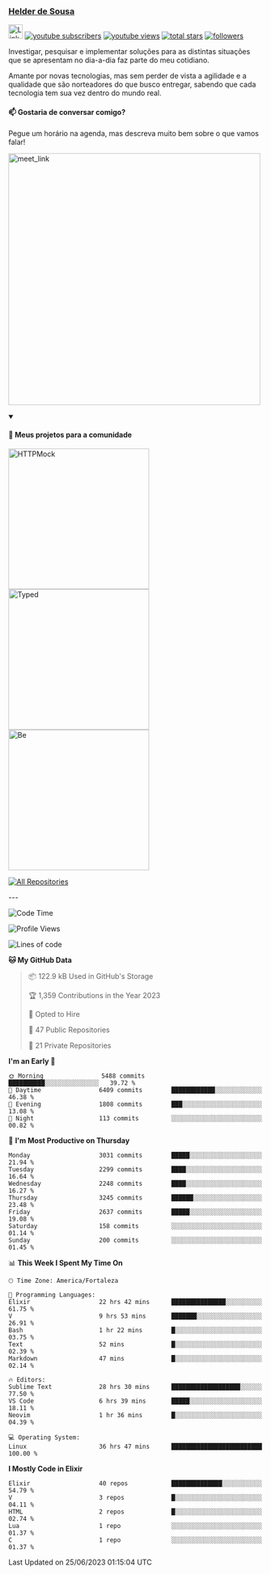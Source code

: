 <p align="left">
<a href="https://github.com/andridus">
    <h3>Helder de Sousa</h3></a>
</p>


<p align="left">
 <a href="https://linkedin.com/in/helder-de-sousa">
    <img height="28px" alt="Linkedin" title="Helder de Sousa" src="https://img.shields.io/badge/-linkedin-blue?style=flat-square&logo=Linkedin&logoColor=white&link=https://www.linkedin.com/in/helder-de-sousa""/></a>
  <a href="https://www.youtube.com/@vocedesenvolvedor?sub_confirmation=1">
    <img alt="youtube subscribers" title="Inscreva-se no canal Você, desenvolvedor" src="https://custom-icon-badges.demolab.com/youtube/channel/subscribers/UCh-qOj_p5CY_AfuR7fEYbwA?color=%23E05D44&label=V0CÊ,%20 DESENVOLVEDOR&logo=video&logoColor=white&style=for-the-badge&labelColor=CE4630""/></a>
  <a href="https://www.youtube.com/@vocedesenvolvedor">
    <img alt="youtube views" title="YouTube Visualizações" src="https://custom-icon-badges.demolab.com/youtube/channel/views/UCh-qOj_p5CY_AfuR7fEYbwA?color=%23E1AD0E&logo=video&logoColor=white&style=for-the-badge&labelColor=C79600"/></a>
  <a href="https://github.com/andridus?tab=repositories&sort=stargazers">
    <img alt="total stars" title="Total de Estrelas no GitHub" src="https://custom-icon-badges.demolab.com/github/stars/andridus?color=55960c&style=for-the-badge&labelColor=488207&logo=star"/></a>
  <a href="https://github.com/andridus?tab=followers">
    <img alt="followers" title="Siga-me on Github" src="https://custom-icon-badges.demolab.com/github/followers/andridus?color=236ad3&labelColor=1155ba&style=for-the-badge&logo=person-add&label=Follow&logoColor=white"/></a>
</p>

<p align="left">
 Investigar, pesquisar e implementar soluções para as distintas situações que se apresentam no dia-a-dia faz parte do meu cotidiano.

Amante por novas tecnologias, mas sem perder de vista a agilidade e a qualidade que são norteadores do que busco entregar, sabendo que cada tecnologia tem sua vez dentro do mundo real.
</p>

#### 📫 Gostaria de conversar comigo?

Pegue um horário na agenda, mas descreva muito bem sobre o que vamos falar!

<a href="https://calendly.com/andridus/30min" target="_blank"><img width="498" alt="meet_link" src="https://user-images.githubusercontent.com/15426564/144297439-f530f383-e73e-41e0-9914-a9b7d3f432e5.png"></a>


<details open>
  <summary><h4>📘 Meus projetos para a comunidade</h4></summary>

  <p align="left">
    <a href="https://github.com/andridus/httpmock"><img width="278" src="https://denvercoder1-github-readme-stats.vercel.app/api/pin/?username=andridus&repo=httpmock&theme=default&show_icons=true" alt="HTTPMock"></a>
    <a href="https://github.com/andridus/typed"><img width="278" src="https://denvercoder1-github-readme-stats.vercel.app/api/pin/?username=andridus&repo=typed&theme=default&show_icons=true" alt="Typed"></a>
    <a href="https://github.com/andridus/bee"><img width="278" src="https://denvercoder1-github-readme-stats.vercel.app/api/pin/?username=andridus&repo=bee&theme=default&show_icons=true" alt="Be"></a>

  </p>

  <a href="https://github.com/andridus?tab=repositories&sort=stargazers"><img alt="All Repositories" title="All Repositories" src="https://custom-icon-badges.demolab.com/badge/-Clique%20aqui%20para%20todos%20os%20meus%20repos-efefef?style=for-the-badge&logoColor=black&logo=repo"/></a>
</details>
---

<!--START_SECTION:waka-->
![Code Time](http://img.shields.io/badge/Code%20Time-809%20hrs%2050%20mins-blue)

![Profile Views](http://img.shields.io/badge/Profile%20Views-1-blue)

![Lines of code](https://img.shields.io/badge/From%20Hello%20World%20I%27ve%20Written-6.6%20million%20lines%20of%20code-blue)

**🐱 My GitHub Data** 

> 📦 122.9 kB Used in GitHub's Storage 
 > 
> 🏆 1,359 Contributions in the Year 2023
 > 
> 💼 Opted to Hire
 > 
> 📜 47 Public Repositories 
 > 
> 🔑 21 Private Repositories 
 > 
**I'm an Early 🐤** 

```text
🌞 Morning                5488 commits        ██████████░░░░░░░░░░░░░░░   39.72 % 
🌆 Daytime                6409 commits        ████████████░░░░░░░░░░░░░   46.38 % 
🌃 Evening                1808 commits        ███░░░░░░░░░░░░░░░░░░░░░░   13.08 % 
🌙 Night                  113 commits         ░░░░░░░░░░░░░░░░░░░░░░░░░   00.82 % 
```
📅 **I'm Most Productive on Thursday** 

```text
Monday                   3031 commits        █████░░░░░░░░░░░░░░░░░░░░   21.94 % 
Tuesday                  2299 commits        ████░░░░░░░░░░░░░░░░░░░░░   16.64 % 
Wednesday                2248 commits        ████░░░░░░░░░░░░░░░░░░░░░   16.27 % 
Thursday                 3245 commits        ██████░░░░░░░░░░░░░░░░░░░   23.48 % 
Friday                   2637 commits        █████░░░░░░░░░░░░░░░░░░░░   19.08 % 
Saturday                 158 commits         ░░░░░░░░░░░░░░░░░░░░░░░░░   01.14 % 
Sunday                   200 commits         ░░░░░░░░░░░░░░░░░░░░░░░░░   01.45 % 
```


📊 **This Week I Spent My Time On** 

```text
🕑︎ Time Zone: America/Fortaleza

💬 Programming Languages: 
Elixir                   22 hrs 42 mins      ███████████████░░░░░░░░░░   61.75 % 
V                        9 hrs 53 mins       ███████░░░░░░░░░░░░░░░░░░   26.91 % 
Bash                     1 hr 22 mins        █░░░░░░░░░░░░░░░░░░░░░░░░   03.75 % 
Text                     52 mins             █░░░░░░░░░░░░░░░░░░░░░░░░   02.39 % 
Markdown                 47 mins             █░░░░░░░░░░░░░░░░░░░░░░░░   02.14 % 

🔥 Editors: 
Sublime Text             28 hrs 30 mins      ███████████████████░░░░░░   77.50 % 
VS Code                  6 hrs 39 mins       █████░░░░░░░░░░░░░░░░░░░░   18.11 % 
Neovim                   1 hr 36 mins        █░░░░░░░░░░░░░░░░░░░░░░░░   04.39 % 

💻 Operating System: 
Linux                    36 hrs 47 mins      █████████████████████████   100.00 % 
```

**I Mostly Code in Elixir** 

```text
Elixir                   40 repos            ██████████████░░░░░░░░░░░   54.79 % 
V                        3 repos             █░░░░░░░░░░░░░░░░░░░░░░░░   04.11 % 
HTML                     2 repos             █░░░░░░░░░░░░░░░░░░░░░░░░   02.74 % 
Lua                      1 repo              ░░░░░░░░░░░░░░░░░░░░░░░░░   01.37 % 
C                        1 repo              ░░░░░░░░░░░░░░░░░░░░░░░░░   01.37 % 
```




 Last Updated on 25/06/2023 01:15:04 UTC
<!--END_SECTION:waka-->
